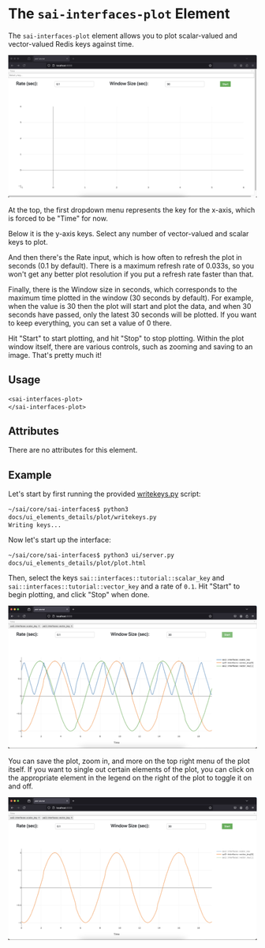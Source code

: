 The `sai-interfaces-plot` Element
====================================
The `sai-interfaces-plot` element allows you to plot scalar-valued and 
vector-valued Redis keys against time. 

![plot initial](./plot1.png)

At the top, the first dropdown menu represents the key for the x-axis, which is forced
to be "Time" for now.

Below it is the y-axis keys. Select any number of vector-valued and scalar keys
to plot.

And then there's the Rate input, which is how often to refresh the plot in 
seconds (0.1 by default). There is a maximum refresh rate of 0.033s, so you won't get any better 
plot resolution if you put a refresh rate faster than that.

Finally, there is the Window size in seconds, which corresponds to the maximum
time plotted in the window (30 seconds by default). For example, when the value is 30
then the plot will start and plot the data, and when 30 seconds have passed, only the 
latest 30 seconds will be plotted. If you want to keep everything, you can set a value of 
0 there.

Hit "Start" to start plotting, and hit "Stop" to stop plotting. Within the plot 
window itself, there are various controls, such as zooming and saving to an 
image. That's pretty much it!

## Usage
```
<sai-interfaces-plot>
</sai-interfaces-plot>
```

## Attributes
There are no attributes for this element.

## Example

Let's start by first running the provided [writekeys.py](./writekeys.py) script:
```
~/sai/core/sai-interfaces$ python3 docs/ui_elements_details/plot/writekeys.py 
Writing keys...
```

Now let's start up the interface:
```
~/sai/core/sai-interfaces$ python3 ui/server.py docs/ui_elements_details/plot/plot.html 
```

Then, select the keys `sai::interfaces::tutorial::scalar_key` and 
`sai::interfaces::tutorial::vector_key` and a rate of `0.1`. Hit "Start" to 
begin plotting, and click "Stop" when done.

![plot after](./plot2.png)

You can save the plot, zoom in, and more on the top right menu of the plot 
itself. If you want to single out certain elements of the plot, you can click on
the appropriate element in the legend on the right of the plot to toggle it on 
and off.

![plot toggle](./plot3.png)
